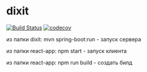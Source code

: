 # dixit
[![Build Status](https://app.travis-ci.com/mgbardakov/dixit.svg?branch=master)](https://app.travis-ci.com/mgbardakov/dixit)
[![codecov](https://codecov.io/gh/mgbardakov/dixit/branch/master/graph/badge.svg?token=L81O9FMN86)](https://codecov.io/gh/mgbardakov/dixit)

из папки dixit: mvn spring-boot:run - запуск сервера  

из папки react-app: npm start  - запуск клиента  

из папки react-app: npm run build - создать билд
